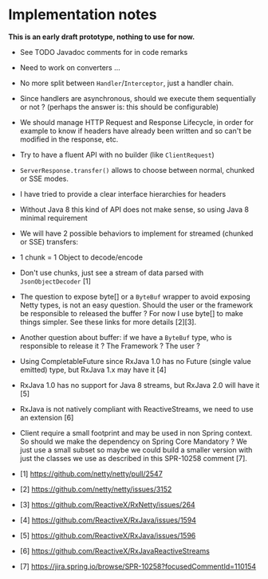 Implementation notes
====================

**This is an early draft prototype, nothing to use for now.**

- See TODO Javadoc comments for in code remarks
- Need to work on converters ...
- No more split between `Handler`/`Interceptor`, just a handler chain.
- Since handlers are asynchronous, should we execute them sequentially or not ?
  (perhaps the answer is: this should be configurable)
- We should manage HTTP Request and Response Lifecycle, in order for example to know if
  headers have already been written and so can't be modified in the response, etc.
- Try to have a fluent API with no builder (like `ClientRequest`)
- `ServerResponse.transfer()` allows to choose between normal, chunked or SSE modes.
- I have tried to provide a clear interface hierarchies for headers
- Without Java 8 this kind of API does not make sense, so using Java 8 minimal requirement
- We will have 2 possible behaviors to implement for streamed (chunked or SSE) transfers:
 - 1 chunk = 1 Object to decode/encode
 - Don't use chunks, just see a stream of data parsed with `JsonObjectDecoder` [1]
- The question to expose byte[] or a `ByteBuf` wrapper to avoid exposing Netty types, is not an easy question.
  Should the user or the framework be responsible to released the buffer ? For now I use byte[] to make things
  simpler. See these links for more details [2][3].
- Another question about buffer: if we have a `ByteBuf` type, who is responsible to release it ? The Framework ?
  The user ?
- Using CompletableFuture since RxJava 1.0 has no Future (single value emitted) type, but RxJava 1.x
  may have it [4]
- RxJava 1.0 has no support for Java 8 streams, but RxJava 2.0 will have it [5]
- RxJava is not natively compliant with ReactiveStreams, we need to use an extension [6]
- Client require a small footprint and may be used in non Spring context. So should we make
  the dependency on Spring Core Mandatory ? We just use a small subset so maybe we could build
  a smaller version with just the classes we use as described in this SPR-10258 comment [7].


- [1] https://github.com/netty/netty/pull/2547
- [2] https://github.com/netty/netty/issues/3152
- [3] https://github.com/ReactiveX/RxNetty/issues/264
- [4] https://github.com/ReactiveX/RxJava/issues/1594
- [5] https://github.com/ReactiveX/RxJava/issues/1596
- [6] https://github.com/ReactiveX/RxJavaReactiveStreams
- [7] https://jira.spring.io/browse/SPR-10258?focusedCommentId=110154


